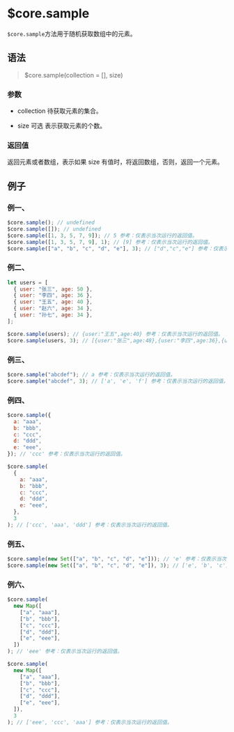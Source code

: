 # $core.sample

`$core.sample`方法用于随机获取数组中的元素。

## 语法

> $core.sample(collection = [], size)

### 参数

- collection 待获取元素的集合。

- size 可选 表示获取元素的个数。

### 返回值

返回元素或者数组，表示如果 size 有值时，将返回数组，否则，返回一个元素。

## 例子

### 例一、

```javascript
$core.sample(); // undefined
$core.sample([]); // undefined
$core.sample([1, 3, 5, 7, 9]); // 5 参考：仅表示当次运行的返回值。
$core.sample([1, 3, 5, 7, 9], 1); // [9] 参考：仅表示当次运行的返回值。
$core.sample(["a", "b", "c", "d", "e"], 3); // ["d","c","e"] 参考：仅表示当次运行的返回值。
```

### 例二、

```javascript
let users = [
  { user: "张三", age: 50 },
  { user: "李四", age: 36 },
  { user: "王五", age: 40 },
  { user: "赵六", age: 34 },
  { user: "孙七", age: 34 },
];

$core.sample(users); // {user:"王五",age:40} 参考：仅表示当次运行的返回值。
$core.sample(users, 3); // [{user:"张三",age:48},{user:"李四",age:36},{user:"王五",age:40}] 参考：仅表示当次运行的返回值。
```

### 例三、

```javascript
$core.sample("abcdef"); // a 参考：仅表示当次运行的返回值。
$core.sample("abcdef", 3); // ['a', 'e', 'f'] 参考：仅表示当次运行的返回值。
```

### 例四、

```javascript
$core.sample({
  a: "aaa",
  b: "bbb",
  c: "ccc",
  d: "ddd",
  e: "eee",
}); // 'ccc' 参考：仅表示当次运行的返回值。

$core.sample(
  {
    a: "aaa",
    b: "bbb",
    c: "ccc",
    d: "ddd",
    e: "eee",
  },
  3
); // ['ccc', 'aaa', 'ddd'] 参考：仅表示当次运行的返回值。
```

### 例五、

```javascript
$core.sample(new Set(["a", "b", "c", "d", "e"])); // 'e' 参考：仅表示当次运行的返回值。
$core.sample(new Set(["a", "b", "c", "d", "e"]), 3); // ['e', 'b', 'c'] 参考：仅表示当次运行的返回值。
```

### 例六、

```javascript
$core.sample(
  new Map([
    ["a", "aaa"],
    ["b", "bbb"],
    ["c", "ccc"],
    ["d", "ddd"],
    ["e", "eee"],
  ])
); // 'eee' 参考：仅表示当次运行的返回值。

$core.sample(
  new Map([
    ["a", "aaa"],
    ["b", "bbb"],
    ["c", "ccc"],
    ["d", "ddd"],
    ["e", "eee"],
  ]),
  3
); // ['eee', 'ccc', 'aaa'] 参考：仅表示当次运行的返回值。
```
